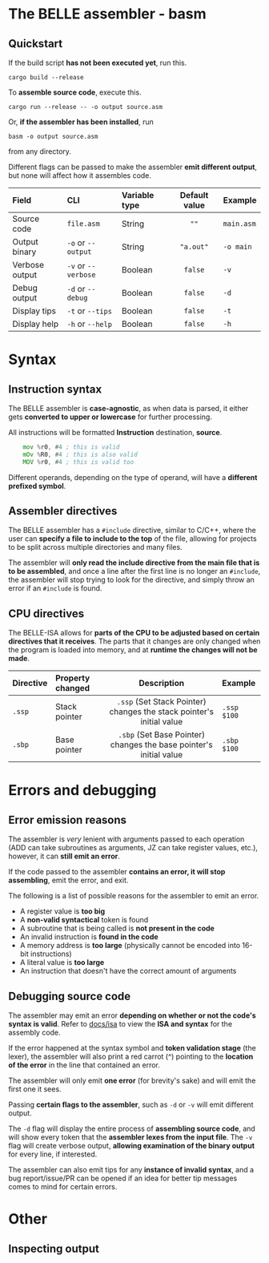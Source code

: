 # The BELLE assembler - basm

## Quickstart

If the build script **has not been executed yet**, run this.

```
cargo build --release
```

To **assemble source code**, execute this.

```
cargo run --release -- -o output source.asm
```

Or, **if the assembler has been installed**, run 
```
basm -o output source.asm
```
from any directory.

Different flags can be passed to make the assembler **emit different output**, but none will affect how it assembles code.


| Field          | CLI                 | Variable type | Default value | Example    |
| :------------- | :------------------ | :------------ | :-----------: | :--------- |
| Source code    | `file.asm`          | String        | `""`          | `main.asm` |
| Output binary  | `-o` or `--output`  | String        | `"a.out"`     | `-o main`  |
| Verbose output | `-v` or `--verbose` | Boolean       | `false`       | `-v`       |
| Debug output   | `-d` or `--debug`   | Boolean       | `false`       | `-d`       |
| Display tips   | `-t` or `--tips`    | Boolean       | `false`       | `-t`       |
| Display help   | `-h` or `--help`    | Boolean       | `false`       | `-h`       |

# Syntax

## Instruction syntax

The BELLE assembler is **case-agnostic**, as when data is parsed, it either gets **converted to upper or lowercase** for further processing.

All instructions will be formatted **Instruction** destination, **source**.

```asm
    mov %r0, #4 ; this is valid
    mOv %R0, #4 ; this is also valid
    MOV %r0, #4 ; this is valid too
```

Different operands, depending on the type of operand, will have a **different prefixed symbol**.



## Assembler directives

The BELLE assembler has a `#include` directive, similar to C/C++, where the user can **specify a file to include to the top** of the file, allowing for projects to be split across multiple directories and many files.



The assembler will **only read the include directive from the main file that is to be assembled**, and once a line after the first line is no longer an `#include`, the assembler will stop trying to look for the directive, and simply throw an error if an `#include` is found.


## CPU directives


The BELLE-ISA allows for **parts of the CPU to be adjusted based on certain directives that it receives**. The parts that it changes are only changed when the program is loaded into memory, and at **runtime the changes will not be made**.

| Directive | Property changed | Description | Example |
| :----     | :----            | :----:      | :-----  |
| `.ssp`    | Stack pointer    | `.ssp` (Set Stack Pointer) changes the stack pointer's initial value | `.ssp $100` |
| `.sbp`    | Base pointer    | `.sbp` (Set Base Pointer) changes the base pointer's initial value | `.sbp $100` |


# Errors and debugging

## Error emission reasons


The assembler is *very* lenient with arguments passed to each operation (ADD can take subroutines as arguments, JZ can take register values, etc.), however, it can **still emit an error**.


If the code passed to the assembler **contains an error, it will stop assembling**, emit the error, and exit.


The following is a list of possible reasons for the assembler to emit an error.
 - A register value is **too big**
 - A **non-valid syntactical** token is found
 - A subroutine that is being called is **not present in the code**
 - An invalid instruction is **found in the code**
 - A memory address is **too large** (physically cannot be encoded into 16-bit instructions)
 - A literal value is **too large**
 - An instruction that doesn't have the correct amount of arguments

## Debugging source code


The assembler may emit an error **depending on whether or not the code's syntax is valid**. Refer to [docs/isa](https://github.com/BlueGummi/belle/tree/master/docs/isa) to view the **ISA and syntax** for the assembly code.


If the error happened at the syntax symbol and **token validation stage** (the lexer), the assembler will also print a red carrot (^) pointing to the **location of the error** in the line that contained an error.


The assembler will only emit **one error** (for brevity's sake) and will emit the first one it sees.


Passing **certain flags to the assembler**, such as `-d` or `-v` will emit different output.


The `-d` flag will display the entire process of **assembling source code**, and will show every token that the **assembler lexes from the input file**. The `-v` flag will create verbose output, **allowing examination of the binary output** for every line, if interested.


The assembler can also emit tips for any **instance of invalid syntax**, and a bug report/issue/PR can be opened if an idea for better tip messages comes to mind for certain errors.


# Other

## Inspecting output


